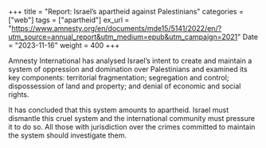 +++
title = "Report: Israel’s apartheid against Palestinians"
categories = ["web"]
tags = ["apartheid"]
ex_url = "https://www.amnesty.org/en/documents/mde15/5141/2022/en/?utm_source=annual_report&utm_medium=epub&utm_campaign=2021"
Date = "2023-11-16"
weight = 400
+++

Amnesty International has analysed Israel’s intent to create and maintain a system of oppression and domination over Palestinians and examined its key components: territorial fragmentation; segregation and control; dispossession of land and property; and denial of economic and social rights. 

It has concluded that this system amounts to apartheid. Israel must dismantle this cruel system and the international community must pressure it to do so. All those with jurisdiction over the crimes committed to maintain the system should investigate them.
